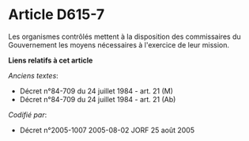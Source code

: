 # Article D615-7

Les organismes contrôlés mettent à la disposition des commissaires du Gouvernement les moyens nécessaires à l'exercice de
leur mission.

**Liens relatifs à cet article**

_Anciens textes_:

  - Décret n°84-709 du 24 juillet 1984 - art. 21 (M)
  - Décret n°84-709 du 24 juillet 1984 - art. 21 (Ab)

_Codifié par_:

  - Décret n°2005-1007 2005-08-02 JORF 25 août 2005
